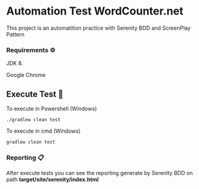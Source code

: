 # Automation Test WordCounter.net

This project is an automatition practice with Serenity BDD and ScreenPlay Pattern



### Requirements ⚙️

JDK 8.

Google Chrome

## Execute Test  🚀

To execute in Powershell (Windows)
``` 
./gradlew clean test
```

To execute in cmd (Windows)
``` 
gradlew clean test
```

### Reporting 📋

After execute tests you can see the reporting generate by Serenity BDD on path **target/site/serenity/index.html**



